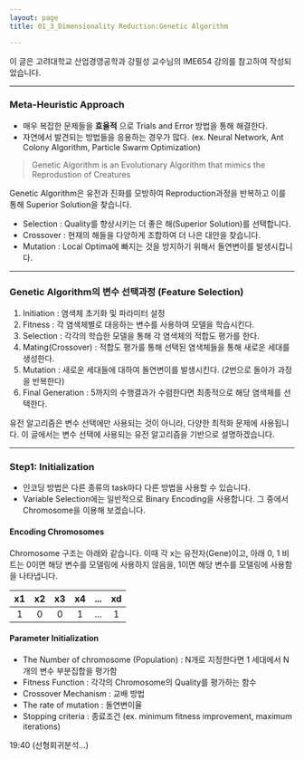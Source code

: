 ```yaml
---
layout: page
title: 01_3_Dimensionality Reduction:Genetic Algorithm

---
```


이 글은 고려대학교 산업경영공학과 강필성 교수님의 IME654 강의를 참고하여 작성되었습니다.

---

### Meta-Heuristic Approach
- 매우 복잡한 문제들을 __효율적__ 으로 Trials and Error 방법을 통해 해결한다.
- 자연에서 발견되는 방법들을 응용하는 경우가 많다. (ex. Neural Network, Ant Colony Algorithm, Particle Swarm Optimization)

> Genetic Algorithm is an Evolutionary Algorithm that mimics the Reprodustion of Creatures

Genetic Algorithm은 유전과 진화를 모방하여 Reproduction과정을 반복하고 이를 통해 Superior Solution을 찾습니다.

- Selection : Quality를 향상시키는 더 좋은 해(Superior Solution)를 선택합니다.
- Crossover : 현재의 해들을 다양하게 조합하여 더 나은 대안을 찾습니다.
- Mutation : Local Optima에 빠지는 것을 방지하기 위해서 돌연변이를 발생시킵니다.

---

### Genetic Algorithm의 변수 선택과정 (Feature Selection)
1. Initiation : 염색체 초기화 및 파라미터 설정
2. Fitness : 각 염색체별로 대응하는 변수를 사용하여 모델을 학습시킨다.
3. Selection : 각각의 학습한 모델을 통해 각 염색체의 적합도 평가를 한다.
4. Mating(Crossover) : 적합도 평가를 통해 선택된 염색체들을 통해 새로운 세대를 생성한다.
5. Mutation : 새로운 세대들에 대하여 돌연변이를 발생시킨다. (2번으로 돌아가 과정을 반복한다)
6. Final Generation : 5까지의 수행결과가 수렴한다면 최종적으로 해당 염색체를 선택한다.

유전 알고리즘은 변수 선택에만 사용되는 것이 아니라, 다양한 최적화 문제에 사용됩니다.
이 글에서는 변수 선택에 사용되는 유전 알고리즘을 기반으로 설명하겠습니다.

--- 

### Step1: Initialization
- 인코딩 방법은 다른 종류의 task마다 다른 방법을 사용할 수 있습니다.
- Variable Selection에는 일반적으로 Binary Encoding을 사용합니다. 그 중에서 Chromosome을 이용해 보겠습니다.
#### Encoding Chromosomes
Chromosome 구조는 아래와 같습니다. 이때 각 x는 유전자(Gene)이고, 아래 0, 1 비트는 0이면 해당 변수를 모델링에 사용하지 않음을, 1이면 해당 변수를 모델링에 사용함을 나타냅니다.

|x1|x2|x3|x4|...|xd|
|:---:|:---:|:---:|:---:|:---:|:---:|
|1|0|0|1|...|1|

#### Parameter Initialization
- The Number of chromosome (Population) : N개로 지정한다면 1 세대에서 N개의 변수 부분집합을 평가함
- Fitness Function : 각각의 Chromosome의 Quality를 평가하는 함수
- Crossover Mechanism : 교배 방법
- The rate of mutation : 돌연변이율
- Stopping criteria : 종료조건 (ex. minimum fitness improvement, maximum iterations)

19:40 (선형회귀분석...)
